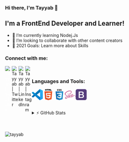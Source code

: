 ### Hi there, I'm Tayyab 👋

## I'm a FrontEnd Developer and Learner!

- 🌱 I’m currently learning Nodej.Js
- 👯 I’m looking to collaborate with other content creators
- 🥅 2021 Goals: Learn more about Skills   

### Connect with me:


[<img align="left" alt="Tayyab | YouTube" width="22px" src="https://cdn.jsdelivr.net/npm/simple-icons@v3/icons/youtube.svg" style="color:#fff;" />][youtube]
[<img align="left" alt="Tayyab | Twitter" width="22px" src="https://cdn.jsdelivr.net/npm/simple-icons@v3/icons/twitter.svg" />][twitter]
[<img align="left" alt="Tayyab | LinkedIn" width="22px" src="https://cdn.jsdelivr.net/npm/simple-icons@v3/icons/linkedin.svg" />][linkedin]
[<img align="left" alt="Tayyab | Instagram" width="22px" src="https://cdn.jsdelivr.net/npm/simple-icons@v3/icons/instagram.svg" />][instagram]

<br />

### Languages and Tools:

[<img align="left" alt="Visual Studio Code " width="36px" src="https://raw.githubusercontent.com/github/explore/80688e429a7d4ef2fca1e82350fe8e3517d3494d/topics/visual-studio-code/visual-studio-code.png" />][webdevplaylist]
[<img align="left" alt="HTML5" width="36px" src="https://raw.githubusercontent.com/github/explore/80688e429a7d4ef2fca1e82350fe8e3517d3494d/topics/html/html.png" />][webdevplaylist]
[<img align="left" alt="css " width="36px" src="https://raw.githubusercontent.com/github/explore/80688e429a7d4ef2fca1e82350fe8e3517d3494d/topics/css/css.png" />][webdevplaylist]
[<img align="left" alt="HTML5" width="36px" src="https://raw.githubusercontent.com/github/explore/80688e429a7d4ef2fca1e82350fe8e3517d3494d/topics/sass/sass.png" />][webdevplaylist]
[<img align="left" alt="HTML5" width="36px" src="https://raw.githubusercontent.com/github/explore/80688e429a7d4ef2fca1e82350fe8e3517d3494d/topics/bootstrap/bootstrap.png" />][webdevplaylist]



<br />
<br />

[twitter]: https://twitter.com/Tayyab01166761
[youtube]: https://www.youtube.com/channel/UC1DSf9ydrryyHPTz5yAZSIQ
[instagram]: https://www.instagram.com/tayab_siraj/
[linkedin]: https://www.linkedin.com/in/tayyab-siraj-810817196/
[webdevplaylist]: https://www.youtube.com/channel/UC1DSf9ydrryyHPTz5yAZSIQ
[jsplaylist]:  https://www.youtube.com/channel/UC1DSf9ydrryyHPTz5yAZSIQ
[cssplaylist]: https://www.youtube.com/channel/UC1DSf9ydrryyHPTz5yAZSIQ


<br>
<br>

<details>
  <summary>⚡ GitHub Stats</summary>
  <img align="left" alt="Tayyab's GitHub Stats" src="https://github-readme-stats.vercel.app/api?username=muhammadtayab257" />
</details>
<br>
<br>
<p><img  src="https://github-readme-stats.vercel.app/api/top-langs/?username=muhammadtayab257&layout=compact&title_color=f34f29&text_color=000000&icon_color=FF6C00&locale" alt="tayyab" /></p> 
